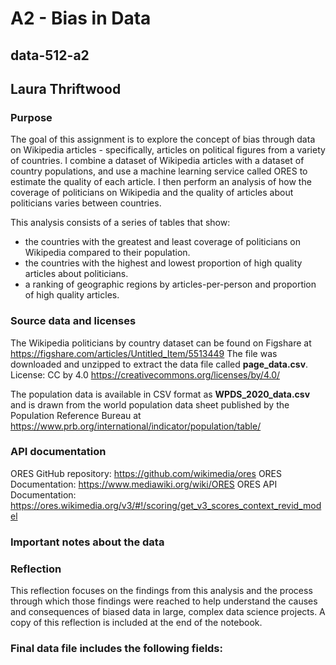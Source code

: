 # A2 - Bias in Data
## data-512-a2
## Laura Thriftwood

### Purpose

The goal of this assignment is to explore the concept of bias through data on Wikipedia articles - specifically, articles on political figures from a variety of countries. I combine a dataset of Wikipedia articles with a dataset of country populations, and use a machine learning service called ORES to estimate the quality of each article.
I then perform an analysis of how the coverage of politicians on Wikipedia and the quality of articles about politicians varies between countries. 

This analysis consists of a series of tables that show:
- the countries with the greatest and least coverage of politicians on Wikipedia compared to their population.
- the countries with the highest and lowest proportion of high quality articles about politicians.
- a ranking of geographic regions by articles-per-person and proportion of high quality articles.

### Source data and licenses

The Wikipedia politicians by country dataset can be found on Figshare at https://figshare.com/articles/Untitled_Item/5513449
The file was downloaded and unzipped to extract the data file called __page_data.csv__. 
License: CC by 4.0 https://creativecommons.org/licenses/by/4.0/

The population data is available in CSV format as __WPDS_2020_data.csv__ and is drawn from the world population data sheet published by the Population Reference Bureau at https://www.prb.org/international/indicator/population/table/

### API documentation

ORES GitHub repository: https://github.com/wikimedia/ores
ORES Documentation: https://www.mediawiki.org/wiki/ORES
ORES API Documentation: https://ores.wikimedia.org/v3/#!/scoring/get_v3_scores_context_revid_model

### Important notes about the data

### Reflection 
This reflection focuses on the findings from this analysis and the process through which those findings were reached to help understand the causes and consequences of biased data in large, complex data science projects. A copy of this reflection is included at the end of the notebook. 

### Final data file includes the following fields:

